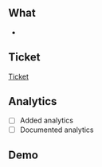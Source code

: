 ## What
<!-- Add a list of features/ bugs/ ... that this PR handles -->
-

## Ticket
<!-- You can connect Jira so you can just type "TS-123" and it will automatically get linked. -->
[Ticket](ticketurl)

## Analytics
<!-- Indicate what analytics have been added -->

- [ ] Added analytics
- [ ] Documented analytics

<!-- Uncomment text below and remove checks above when needed -->
<!-- Analytics was not relevant for this PR -->

## Demo
<!-- Add a screenshot/ screen-capture/ loom -->
